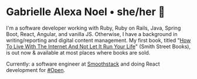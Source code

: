 # Gabrielle Alexa Noel • she/her 🦋
I'm a software developer working with Ruby, Ruby on Rails, Java, Spring Boot, React, Angular, and vanilla JS. Otherwise, I have a background in writing/reporting and digital content management. My first book, titled "<a href="https://www.barnesandnoble.com/w/how-to-live-with-the-internet-and-not-let-it-run-your-life-gabrielle-alexa-noel/1137428227">How To Live With The Internet And Not Let It Run Your Life</a>" (Smith Street Books), is out now & available at most places where books are sold.

Currently: a software engineer at <a href="https://www.smoothstack.com/">Smoothstack</a> and doing React development for <a href="https://hashtagopen.com/">#Open</a>.
